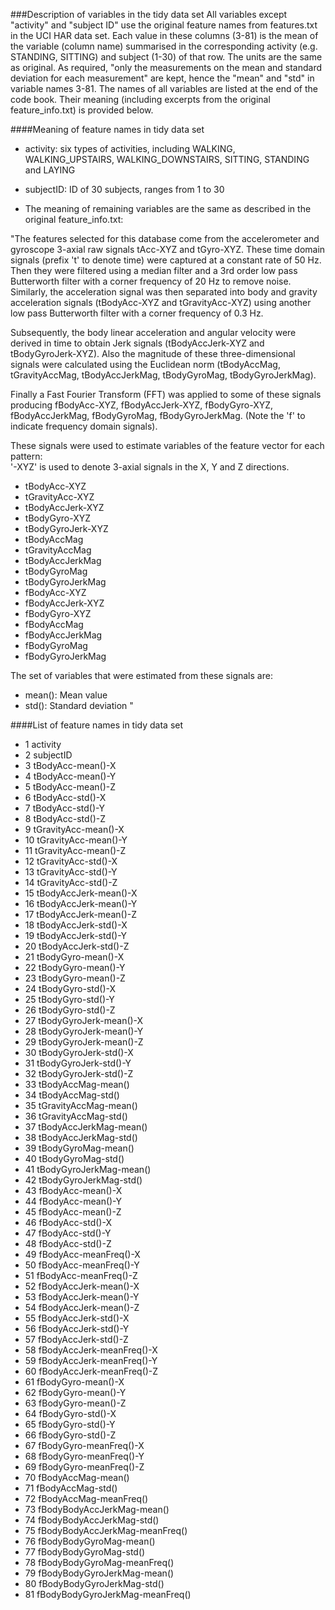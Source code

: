###Description of variables in the tidy data set
All variables except "activity" and "subject ID" use the original feature names from features.txt in the UCI HAR data set. Each value in these columns (3-81) is the mean of the variable (column name) summarised in the corresponding activity (e.g. STANDING, SITTING) and subject (1-30) of that row. The units are the same as original. As required, "only the measurements on the mean and standard deviation for each measurement" are kept, hence the "mean" and "std" in variable names 3-81. The names of all variables are listed at the end of the code book. Their meaning (including excerpts from the original feature_info.txt) is provided below.

####Meaning of feature names in tidy data set
* activity: six types of activities, including WALKING, WALKING_UPSTAIRS, WALKING_DOWNSTAIRS, SITTING, STANDING and LAYING

* subjectID: ID of 30 subjects, ranges from 1 to 30

* The meaning of remaining variables are the same as described in the original feature_info.txt:

"The features selected for this database come from the accelerometer and gyroscope 3-axial raw signals tAcc-XYZ and tGyro-XYZ. These time domain signals (prefix 't' to denote time) were captured at a constant rate of 50 Hz. Then they were filtered using a median filter and a 3rd order low pass Butterworth filter with a corner frequency of 20 Hz to remove noise. Similarly, the acceleration signal was then separated into body and gravity acceleration signals (tBodyAcc-XYZ and tGravityAcc-XYZ) using another low pass Butterworth filter with a corner frequency of 0.3 Hz. 

Subsequently, the body linear acceleration and angular velocity were derived in time to obtain Jerk signals (tBodyAccJerk-XYZ and tBodyGyroJerk-XYZ). Also the magnitude of these three-dimensional signals were calculated using the Euclidean norm (tBodyAccMag, tGravityAccMag, tBodyAccJerkMag, tBodyGyroMag, tBodyGyroJerkMag). 

Finally a Fast Fourier Transform (FFT) was applied to some of these signals producing fBodyAcc-XYZ, fBodyAccJerk-XYZ, fBodyGyro-XYZ, fBodyAccJerkMag, fBodyGyroMag, fBodyGyroJerkMag. (Note the 'f' to indicate frequency domain signals). 

These signals were used to estimate variables of the feature vector for each pattern:  
'-XYZ' is used to denote 3-axial signals in the X, Y and Z directions.

* tBodyAcc-XYZ
* tGravityAcc-XYZ
* tBodyAccJerk-XYZ
* tBodyGyro-XYZ
* tBodyGyroJerk-XYZ
* tBodyAccMag
* tGravityAccMag
* tBodyAccJerkMag
* tBodyGyroMag
* tBodyGyroJerkMag
* fBodyAcc-XYZ
* fBodyAccJerk-XYZ
* fBodyGyro-XYZ
* fBodyAccMag
* fBodyAccJerkMag
* fBodyGyroMag
* fBodyGyroJerkMag

The set of variables that were estimated from these signals are: 

* mean(): Mean value
* std(): Standard deviation
"

####List of feature names in tidy data set
* 1	activity
* 2	subjectID
* 3	tBodyAcc-mean()-X
* 4	tBodyAcc-mean()-Y
* 5	tBodyAcc-mean()-Z
* 6	tBodyAcc-std()-X
* 7	tBodyAcc-std()-Y
* 8	tBodyAcc-std()-Z
* 9	tGravityAcc-mean()-X
* 10	tGravityAcc-mean()-Y
* 11	tGravityAcc-mean()-Z
* 12	tGravityAcc-std()-X
* 13	tGravityAcc-std()-Y
* 14	tGravityAcc-std()-Z
* 15	tBodyAccJerk-mean()-X
* 16	tBodyAccJerk-mean()-Y
* 17	tBodyAccJerk-mean()-Z
* 18	tBodyAccJerk-std()-X
* 19	tBodyAccJerk-std()-Y
* 20	tBodyAccJerk-std()-Z
* 21	tBodyGyro-mean()-X
* 22	tBodyGyro-mean()-Y
* 23	tBodyGyro-mean()-Z
* 24	tBodyGyro-std()-X
* 25	tBodyGyro-std()-Y
* 26	tBodyGyro-std()-Z
* 27	tBodyGyroJerk-mean()-X
* 28	tBodyGyroJerk-mean()-Y
* 29	tBodyGyroJerk-mean()-Z
* 30	tBodyGyroJerk-std()-X
* 31	tBodyGyroJerk-std()-Y
* 32	tBodyGyroJerk-std()-Z
* 33	tBodyAccMag-mean()
* 34	tBodyAccMag-std()
* 35	tGravityAccMag-mean()
* 36	tGravityAccMag-std()
* 37	tBodyAccJerkMag-mean()
* 38	tBodyAccJerkMag-std()
* 39	tBodyGyroMag-mean()
* 40	tBodyGyroMag-std()
* 41	tBodyGyroJerkMag-mean()
* 42	tBodyGyroJerkMag-std()
* 43	fBodyAcc-mean()-X
* 44	fBodyAcc-mean()-Y
* 45	fBodyAcc-mean()-Z
* 46	fBodyAcc-std()-X
* 47	fBodyAcc-std()-Y
* 48	fBodyAcc-std()-Z
* 49	fBodyAcc-meanFreq()-X
* 50	fBodyAcc-meanFreq()-Y
* 51	fBodyAcc-meanFreq()-Z
* 52	fBodyAccJerk-mean()-X
* 53	fBodyAccJerk-mean()-Y
* 54	fBodyAccJerk-mean()-Z
* 55	fBodyAccJerk-std()-X
* 56	fBodyAccJerk-std()-Y
* 57	fBodyAccJerk-std()-Z
* 58	fBodyAccJerk-meanFreq()-X
* 59	fBodyAccJerk-meanFreq()-Y
* 60	fBodyAccJerk-meanFreq()-Z
* 61	fBodyGyro-mean()-X
* 62	fBodyGyro-mean()-Y
* 63	fBodyGyro-mean()-Z
* 64	fBodyGyro-std()-X
* 65	fBodyGyro-std()-Y
* 66	fBodyGyro-std()-Z
* 67	fBodyGyro-meanFreq()-X
* 68	fBodyGyro-meanFreq()-Y
* 69	fBodyGyro-meanFreq()-Z
* 70	fBodyAccMag-mean()
* 71	fBodyAccMag-std()
* 72	fBodyAccMag-meanFreq()
* 73	fBodyBodyAccJerkMag-mean()
* 74	fBodyBodyAccJerkMag-std()
* 75	fBodyBodyAccJerkMag-meanFreq()
* 76	fBodyBodyGyroMag-mean()
* 77	fBodyBodyGyroMag-std()
* 78	fBodyBodyGyroMag-meanFreq()
* 79	fBodyBodyGyroJerkMag-mean()
* 80	fBodyBodyGyroJerkMag-std()
* 81	fBodyBodyGyroJerkMag-meanFreq()
